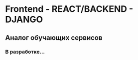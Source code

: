 <h1>Frontend - REACT/BACKEND - DJANGO</h1>
<h2>Аналог обучающих сервисов</h2>
<h3>В разработке...</h3>
